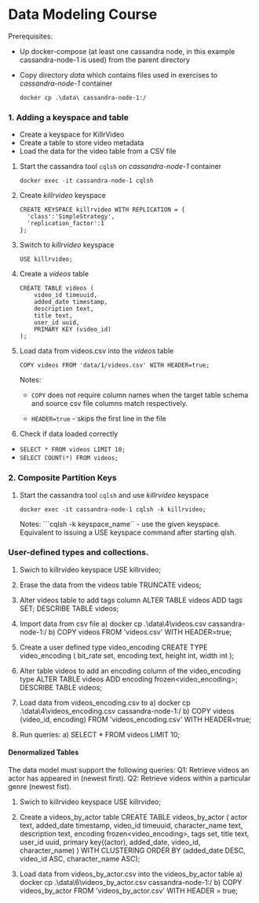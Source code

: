 # Data Modeling Course

Prerequisites:
  * Up docker-compose (at least one cassandra node, in this example cassandra-node-1 is used) from the parent directory
  * Copy directory *data* which contains files used in exercises to *cassandra-node-1* container
  
 	 ```docker cp .\data\ cassandra-node-1:/```


### 1. Adding a keyspace and table
  * Create a keyspace for KillrVideo
  * Create a table to store video metadata
  * Load the data for the video table from a CSV file

1. Start the cassandra tool ```cqlsh``` on *cassandra-node-1* container 

	```docker exec -it cassandra-node-1 cqlsh```

2. Create *killrvideo* keyspace 

	```
	CREATE KEYSPACE killrvideo WITH REPLICATION = {
	  'class':'SimpleStrategy',
	  'replication_factor':1
	};
	```
	
3. Switch to *killrvideo* keyspace

	`USE killrvideo;`

4. Create a *videos* table
		
	```
	CREATE TABLE videos (
		video_id timeuuid,
		added_date timestamp,
		description text, 
		title text,
		user_id uuid,
		PRIMARY KEY (video_id)
	);
	```

4. Load data from videos.csv into the *videos* table

	`COPY videos FROM 'data/1/videos.csv' WITH HEADER=true;`
	
	Notes: 
	
	  * `COPY` does not require column names when the target table schema and source csv file columns match respectively.
	
	  * `HEADER=true` - skips the first line in the file
	  
5. Check if data loaded correctly
  * `SELECT * FROM videos LIMIT 10;`
  * `SELECT COUNT(*) FROM videos;`


### 2. Composite Partition Keys

1. Start the cassandra tool ```cqlsh``` and use *killrvideo* keyspace

	```docker exec -it cassandra-node-1 cqlsh -k killrvideo;```
	
	Notes: 
	```cqlsh -k keyspace_name`` - use the given keyspace. Equivalent to issuing a USE keyspace command after starting qlsh.

### User-defined types and collections.
1. Swich to killrvideo keyspace
USE killrvideo; 

2. Erase the data from the videos table
TRUNCATE videos;

3. Alter videos table to add tags column 
ALTER TABLE videos ADD tags SET<text>;
DESCRIBE TABLE videos;

4. Import data from csv file
a) docker cp .\data\4\videos.csv cassandra-node-1:/
b) COPY videos FROM 'videos.csv' WITH HEADER=true;

5. Create a user defined type video_encoding
CREATE TYPE video_encoding (
	bit_rate set<text>,
	encoding text,
	height int,
	width int
);

6. Alter table videos to add an encoding column of the video_encoding type
ALTER TABLE videos ADD encoding frozen<video_encoding>;
DESCRIBE TABLE videos;

7. Load data from videos_encoding.csv to
a) docker cp .\data\4\videos_encoding.csv cassandra-node-1:/
b) COPY videos (video_id, encoding) FROM 'videos_encoding.csv' WITH HEADER=true;

8. Run queries:
a) SELECT * FROM videos LIMIT 10;

#### Denormalized Tables
The data model must support the following queries:
Q1: Retrieve videos an actor has appeared in (newest first).
Q2: Retrieve videos within a particular genre (newest fist).

1. Swich to killrvideo keyspace
USE killrvideo;

2. Create a videos_by_actor table
CREATE TABLE videos_by_actor (
	actor text,
	added_date timestamp,
	video_id timeuuid,
	character_name text,
	description text,
	encoding frozen<video_encoding>,
	tags set<text>,
	title text,
	user_id uuid,
	primary key((actor), added_date, video_id, character_name)
) WITH CLUSTERING ORDER BY (added_date DESC, video_id ASC, character_name ASC);

3. Load data from videos_by_actor.csv into the videos_by_actor table
a) docker cp .\data\6\videos_by_actor.csv cassandra-node-1:/
b) COPY videos_by_actor FROM 'videos_by_actor.csv' WITH HEADER = true;
